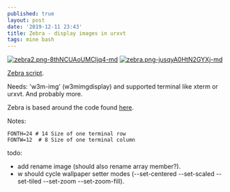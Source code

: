 ```yaml
---
published: true
layout: post
date: '2019-12-11 23:43'
title: Zebra - display images in urxvt
tags: mine bash 
---
```

[![zebra2.png-8thNCUAoUMCIjq4-md](https://images.weserv.nl/?url=https://i.imgur.com/ZlsQg6hl.png)](https://images.weserv.nl/?url=https://i.imgur.com/ZlsQg6h.png)
[![zebra.png-jusqyA0HtN2GYXj-md](https://images.weserv.nl/?url=https://i.imgur.com/pBen3tDl.jpg)](https://images.weserv.nl/?url=https://i.imgur.com/pBen3tD.jpg)

[Zebra script](https://raw.githubusercontent.com/brontosaurusrex/bucentaur/master/.experiments/bin/zebra).

Needs: 'w3m-img' (w3mimgdisplay) and supported terminal like xterm or urxvt. And probably more.

Zebra is based around the code found [here](https://blog.z3bra.org/2014/01/images-in-terminal.html).

Notes:

    FONTH=24 # 14 Size of one terminal row
    FONTW=12  # 8 Size of one terminal column

todo:

- add rename image (should also rename array member?).
- w should cycle wallpaper setter modes (--set-centered --set-scaled --set-tiled --set-zoom --set-zoom-fill).
